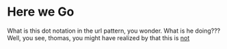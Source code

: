 # Here we Go

What is this dot notation in the url pattern, you wonder. What is he doing???
Well, you see, thomas, you might have realized by that this is
<a href="/staff/doc/you.might.have.realized.by.now.that.this.is.not.a/"
    >not</a>
